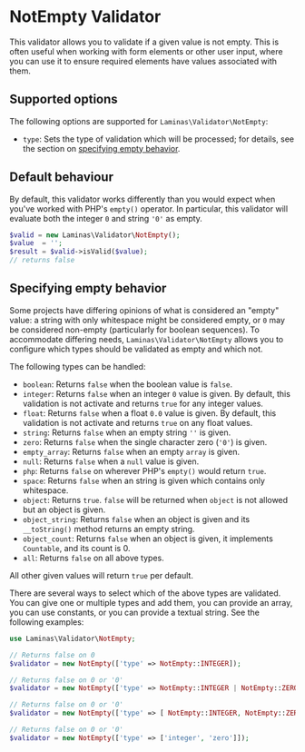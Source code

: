# NotEmpty Validator

This validator allows you to validate if a given value is not empty. This is
often useful when working with form elements or other user input, where you can
use it to ensure required elements have values associated with them.

## Supported options

The following options are supported for `Laminas\Validator\NotEmpty`:

- `type`: Sets the type of validation which will be processed; for details, see
  the section on [specifying empty behavior](#specifying-empty-behavior).

## Default behaviour

By default, this validator works differently than you would expect when you've
worked with PHP's `empty()` operator. In particular, this validator will
evaluate both the integer `0` and string `'0'` as empty.

```php
$valid = new Laminas\Validator\NotEmpty();
$value  = '';
$result = $valid->isValid($value);
// returns false
```

## Specifying empty behavior

Some projects have differing opinions of what is considered an "empty" value: a
string with only whitespace might be considered empty, or `0` may be
considered non-empty (particularly for boolean sequences). To accommodate
differing needs, `Laminas\Validator\NotEmpty` allows you to configure which types
should be validated as empty and which not.

The following types can be handled:

- `boolean`: Returns `false` when the boolean value is `false`.
- `integer`: Returns `false` when an integer `0` value is given. By default,
  this validation is not activate and returns `true` for any integer values.
- `float`: Returns `false` when a float `0.0` value is given. By default, this
  validation is not activate and returns `true` on any float values.
- `string`: Returns `false` when an empty string `''` is given.
- `zero`: Returns `false` when the single character zero (`'0'`) is given.
- `empty_array`: Returns `false` when an empty `array` is given.
- `null`: Returns `false` when a `null` value is given.
- `php`: Returns `false` on wherever PHP's `empty()` would return `true`.
- `space`: Returns `false` when an string is given which contains only
  whitespace.
- `object`: Returns `true`. `false` will be returned when `object` is not
  allowed but an object is given.
- `object_string`: Returns `false` when an object is given and its
  `__toString()` method returns an empty string.
- `object_count`: Returns `false` when an object is given, it implements
  `Countable`, and its count is 0.
- `all`: Returns `false` on all above types.

All other given values will return `true` per default.

There are several ways to select which of the above types are validated. You can
give one or multiple types and add them, you can provide an array, you can use
constants, or you can provide a textual string. See the following examples:

```php
use Laminas\Validator\NotEmpty;

// Returns false on 0
$validator = new NotEmpty(['type' => NotEmpty::INTEGER]);

// Returns false on 0 or '0'
$validator = new NotEmpty(['type' => NotEmpty::INTEGER | NotEmpty::ZERO]);

// Returns false on 0 or '0'
$validator = new NotEmpty(['type' => [ NotEmpty::INTEGER, NotEmpty::ZERO ]]);

// Returns false on 0 or '0'
$validator = new NotEmpty(['type' => ['integer', 'zero']]);
```

